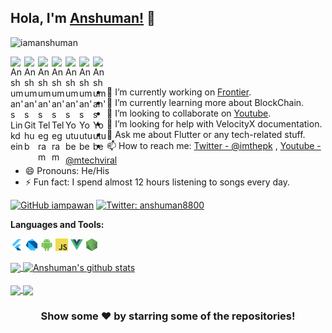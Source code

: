 ## Hola, I'm [Anshuman!](https://github.com/anshuman8800) 👋

<p align="left"> <img src="https://komarev.com/ghpvc/?username=iamanshuman&label=Views&color=blue&style=plastic" alt="iamanshuman" /> </p>


<a href="https://www.linkedin.com/in/anshuman-722222196/">
  <img align="left" alt="Anshuman's Linkdein" width="22px" src="https://cdn.jsdelivr.net/npm/simple-icons@v3/icons/linkedin.svg" />
</a>
<a href="https://github.com/anshuman8800">
  <img align="left" alt="Anshuman's Github" width="22px" src="https://cdn.jsdelivr.net/npm/simple-icons@v3/icons/github.svg" />
</a>
<a href="https://t.me/anshuman8800">
  <img align="left" alt="Anshuman's Telegram" width="22px" src="https://cdn.jsdelivr.net/npm/simple-icons@v3/icons/telegram.svg" />
</a>
<a href="https://leetcode.com/_anshu_man_/">
  <img align="left" alt="Anshuman's Telegram" width="22px" src="https://cdn.jsdelivr.net/npm/simple-icons@v3/icons/leetcode.svg" />
</a>
<a href="https://codeforces.com/profile/Anshuman8800">
  <img align="left" alt="Anshuman's Youtube" width="22px" src="https://cdn.jsdelivr.net/npm/simple-icons@v3/icons/codeforces.svg" />
</a>
<a href="https://www.codechef.com/users/tumho">
  <img align="left" alt="Anshuman's Youtube" width="22px" src="https://cdn.jsdelivr.net/npm/simple-icons@v3/icons/codechef.svg" />
</a>
<a href="https://www.youtube.com/">
  <img align="left" alt="Anshuman's Youtube" width="22px" src="https://cdn.jsdelivr.net/npm/simple-icons@v3/icons/youtube.svg" />
</a>

<br/>
<br/>


- 🔭 I’m currently working on [Frontier](https://frontier.xyz/).
- 🌱 I’m currently learning more about BlockChain.
- 👯 I’m looking to collaborate on [Youtube](https://youtube.com/mtechviral).
- 🤔 I’m looking for help with VelocityX documentation.
- 💬 Ask me about Flutter or any tech-related stuff.
- 📫 How to reach me: [Twitter - @imthepk](https://twitter.com/imthepk) , [Youtube - @mtechviral](https://youtube.com/mtechviral)
- 😄 Pronouns: He/His
- ⚡ Fun fact: I spend almost 12 hours listening to songs every day.


[![GitHub iampawan](https://img.shields.io/github/followers/anshuman8800?label=follow&style=social)](https://github.com/anshuman8800)
[![Twitter: anshuman8800](https://img.shields.io/twitter/follow/anshuman8800?style=social)](https://twitter.com/anshuman8800)


**Languages and Tools:**  

<code><img height="20" src="https://raw.githubusercontent.com/github/explore/80688e429a7d4ef2fca1e82350fe8e3517d3494d/topics/flutter/flutter.png"></code>
<code><img height="20" src="https://raw.githubusercontent.com/github/explore/80688e429a7d4ef2fca1e82350fe8e3517d3494d/topics/dart/dart.png"></code>
<code><img height="20" src="https://raw.githubusercontent.com/github/explore/80688e429a7d4ef2fca1e82350fe8e3517d3494d/topics/android/android.png"></code>
<code><img height="20" src="https://raw.githubusercontent.com/github/explore/80688e429a7d4ef2fca1e82350fe8e3517d3494d/topics/javascript/javascript.png"></code>
<code><img height="20" src="https://raw.githubusercontent.com/github/explore/80688e429a7d4ef2fca1e82350fe8e3517d3494d/topics/vue/vue.png"></code>
<code><img height="20" src="https://raw.githubusercontent.com/github/explore/80688e429a7d4ef2fca1e82350fe8e3517d3494d/topics/nodejs/nodejs.png"></code>    

<a href="https://github.com/anshuman8800">
  <img align="center" src="https://github-readme-stats.vercel.app/api/top-langs/?username=anshuman8800&theme=light&hide_langs_below=1" />
</a>
<a href="https://github.com/anshuman8800">
 <img align="center" src="https://github-readme-stats.vercel.app/api?username=anshuman8800&show_icons=true&theme=light&line_height=27" alt="Anshuman's github stats"/>
</a>


<br/>
<br/>
<a href="https://github.com/StiveDevs">
 <img align="center" src="https://github-readme-stats.vercel.app/api/pin/?username=StiveDevs&repo=Stive-web-application&theme=light" />
</a>
<a href="https://github.com/ujjwal123123/mess-management">
 <img align="center" src="https://github-readme-stats.vercel.app/api/pin/?username=ujjwal123123&repo=mess-management&theme=light" />
</a>


<div align="center">

### Show some ❤️ by starring some of the repositories!

</div>
